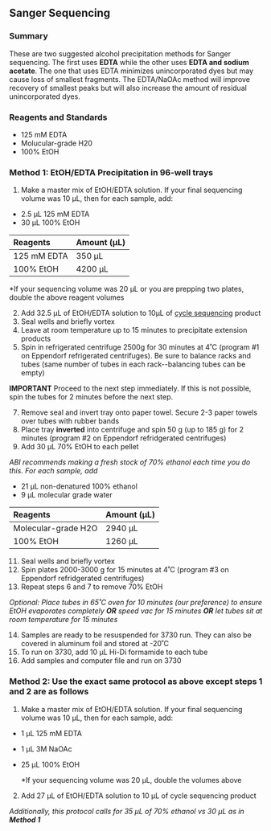 ## Sanger Sequencing

### Summary
These are two suggested alcohol precipitation methods for Sanger sequencing. The first uses **EDTA** while the other uses **EDTA and sodium acetate**. The one that uses EDTA minimizes unincorporated dyes but may cause loss of smallest fragments. The EDTA/NaOAc method will improve recovery of smallest peaks but will also increase the amount of residual unincorporated dyes.

### Reagents and Standards
- 125 mM EDTA
- Molucular-grade H20
- 100% EtOH

### Method 1: EtOH/EDTA Precipitation in 96-well trays
1. Make a master mix of EtOH/EDTA solution. If your final sequencing volume was 10 µL, then for each sample, add:
- 2.5 µL 125 mM EDTA
- 30 µL 100% EtOH

|Reagents	|Amount (µL)|
|:--------|:-----|
|125 mM EDTA|350 µL|
|100% EtOH|4200 µL|
  
  *If your sequencing volume was 20 µL or you are prepping two plates, double the above reagent volumes

  
2. Add 32.5 µL of EtOH/EDTA solution to 10µL of [cycle sequencing](Cycle_sequencing.md) product
3. Seal wells and briefly vortex
4. Leave at room temperature up to 15 minutes to precipitate extension products
5. Spin in refrigerated centrifuge 2500g for 30 minutes at 4˚C (program #1 on Eppendorf refrigerated centrifuges). Be sure to balance racks and tubes (same number of tubes in each rack--balancing tubes can be empty)
   
**IMPORTANT** Proceed to the next step immediately. If this is not possible, spin the tubes for 2 minutes before the next step.

7. Remove seal and invert tray onto paper towel. Secure 2-3 paper towels over tubes with rubber bands
8. Place tray **inverted** into centrifuge and spin 50 g (up to 185 g) for 2 minutes (program #2 on Eppendorf refridgerated centrifuges)
9. Add 30 µL 70% EtOH to each pellet
    
*ABI recommends making a fresh stock of 70% ethanol each time you do this. For each sample, add*
- 21 µL non-denatured 100% ethanol
- 9 µL molecular grade water

|Reagents	|Amount (µL)|
|:--------|:-----|
|Molecular-grade H2O|2940 µL|
|100% EtOH|1260 µL|


11. Seal wells and briefly vortex
12. Spin plates 2000-3000 g for 15 minutes at 4˚C (program #3 on Eppendorf refridgerated centrifuges)
13. Repeat steps 6 and 7 to remove 70% EtOH
  
*Optional: Place tubes in 65˚C oven for 10 minutes (our preference) to ensure EtOH evaporates completely **OR** speed vac for 15 minutes **OR** let tubes sit at room temperature for 15 minutes*

14. Samples are ready to be resuspended for 3730 run. They can also be covered in aluminum foil and stored at -20˚C
15. To run on 3730, add 10 µL Hi-Di formamide to each tube
16. Add samples and computer file and run on 3730

### Method 2: Use the exact same protocol as above except steps 1 and 2 are as follows
1. Make a master mix of EtOH/EDTA solution. If your final sequencing volume was 10 µL, then for each sample, add:
- 1 µL 125 mM EDTA
- 1 µL 3M NaOAc
- 25 µL 100% EtOH
  
  *If your sequencing volume was 20 µL, double the volumes above
2. Add 27 µL of EtOH/EDTA solution to 10 µL of cycle sequencing product
  
*Additionally, this protocol calls for 35 µL of 70% ethanol vs 30 µL as in **Method 1*** 
